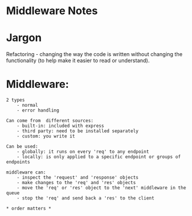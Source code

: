# Middleware Notes

# Jargon

Refactoring - changing the way the code is written without changing the functionality (to help make it easier to read or understand).



# Middleware:
    
    2 types
        - normal
        - error handling

    Can come from  different sources:
        - built-in: included with express
        - third party: need to be installed separately
        - custom: you write it
    
    Can be used:
        - globally: it runs on every 'req' to any endpoint
        - locally: is only applied to a specific endpoint or groups of endpoints
    
    middleware can:
        - inspect the 'request' and 'response' objects
        - make changes to the 'req' and 'res' objects
        - move the 'req' or 'res' object to the 'next' middleware in the queue
        - stop the 'req' and send back a 'res' to the client

    * order matters *

